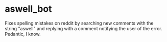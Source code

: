 # aswell_bot

Fixes spelling mistakes on reddit by searching new comments with the string "aswell" and replying with a comment notifying the user of the error. Pedantic, I know.
